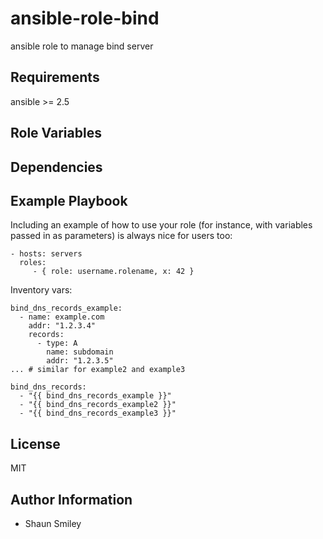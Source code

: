 ansible-role-bind
=========

ansible role to manage bind server


Requirements
------------

ansible >= 2.5

Role Variables
--------------

Dependencies
------------

Example Playbook
----------------

Including an example of how to use your role (for instance, with variables passed in as parameters) is always nice for users too:

    - hosts: servers
      roles:
         - { role: username.rolename, x: 42 }


Inventory vars:

    bind_dns_records_example:
      - name: example.com
        addr: "1.2.3.4"
        records:
          - type: A
            name: subdomain 
            addr: "1.2.3.5"
    ... # similar for example2 and example3

    bind_dns_records:
      - "{{ bind_dns_records_example }}"
      - "{{ bind_dns_records_example2 }}"
      - "{{ bind_dns_records_example3 }}"

License
-------

MIT

Author Information
------------------

- Shaun Smiley
